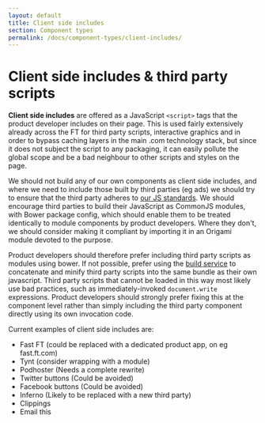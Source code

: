 ```yaml
---
layout: default
title: Client side includes
section: Component types
permalink: /docs/component-types/client-includes/
---
```


# Client side includes & third party scripts

**Client side includes** are offered as a JavaScript `<script>` tags that the product developer includes on their page.  This is used fairly extensively already across the FT for third party scripts, interactive graphics and in order to bypass caching layers in the main .com technology stack, but since it does not subject the script to any packaging, it can easily pollute the global scope and be a bad neighbour to other scripts and styles on the page.

We should not build any of our own components as client side includes, and where we need to include those built by third parties (eg ads) we should try to ensure that the third party adheres to [our JS standards]({{site.baseurl}}/docs/syntax-requirements).  We should encourage third parties to build their JavaScript as CommonJS modules, with Bower package config, which should enable them to be treated identically to module components by product developers.  Where they don't, we should consider making it compliant by importing it in an Origami module devoted to the purpose.

Product developers should therefore prefer including third party scripts as modules using bower.  If not possible, prefer using the [build service]({{site.baseurl}}/docs/build-service/) to concatenate and minify third party scripts into the same bundle as their own javascript.  Third party scripts that cannot be loaded in this way most likely use bad practices, such as immediately-invoked `document.write` expressions.  Product developers should strongly prefer fixing this at the component level rather than simply including the third party component directly using its own invocation code.

Current examples of client side includes are:

* Fast FT (could be replaced with a dedicated product app, on eg fast.ft.com)
* Tynt (consider wrapping with a module)
* Podhoster (Needs a complete rewrite)
* Twitter buttons (Could be avoided)
* Facebook buttons (Could be avoided)
* Inferno (Likely to be replaced with a new third party)
* Clippings
* Email this
